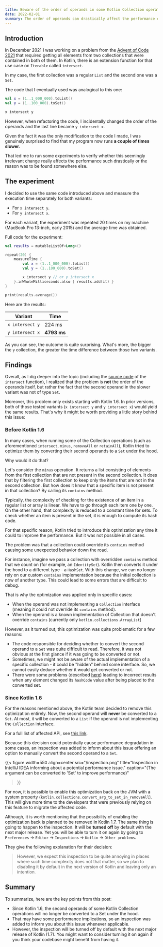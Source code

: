 ```yaml
---
title: Beware of the order of operands in some Kotlin Collection operations
date: 2022-02-01
summary: The order of operands can drastically affect the performance of your code.
---
```


## Introduction

In December 2021 I was working on a problem from the [Advent of Code 2021](https://adventofcode.com/) that required getting all elements from two collections that were contained in both of them. In Kotlin, there is an extension function for that use case on `Iterable` called `intersect`.

In my case, the first collection was a regular `List` and the second one was a `Set`.

The code that I eventually used was analogical to this one:

```kotlin
val x = (1..1_000_000).toList()
val y = (1..100_000).toSet()

x intersect y
```

However, when refactoring the code, I incidentally changed the order of the operands and the last line became `y intersect x`.

Given the fact it was the only modification to the code I made, I was genuinely surprised to find that my program now runs **a couple of times slower**.

That led me to run some experiments to verify whether this seemingly irrelevant change really affects the performance such drastically or the reason was to be found somewhere else.

## The experiment

I decided to use the same code introduced above and measure the execution time separately for both variants:

* For `x intersect y`.
* For `y intersect x`.

For each variant, the experiment was repeated 20 times on my machine (MacBook Pro 13-inch, early 2015) and the average time was obtained.

Full code for the experiment:

```kotlin
val results = mutableListOf<Long>()

repeat(20) {
    measureTime {
        val x = (1..1_000_000).toList()
        val y = (1..100_000).toSet()

        x intersect y // or y intersect x
    }.inWholeMilliseconds.also { results.add(it) }
}

print(results.average())
```

Here are the results:

| Variant         | Time        |
| --------------- | ----------- |
| `x intersect y` | 224 ms      |
| `y intersect x` | **4793 ms** |

As you can see, the outcome is quite surprising. What's more, the bigger the `y` collection, the greater the time difference between those two variants.

## Findings

Overall, as I dig deeper into the topic (including the [source code](https://github.com/JetBrains/kotlin/blob/1.6.0/libraries/stdlib/common/src/generated/_Collections.kt#L1670) of the `intersect` function), I realized that the problem is **not** the order of the operands itself, but rather the fact that the second operand in the slower variant was not of type `Set`.

Moreover, this problem only exists starting with Kotlin 1.6. In prior versions, both of those tested variants (`x intersect y` and `y intersect x`) would yield the same results. That's why it might be worth providing a little story behind this issue: 

### Before Kotlin 1.6

In many cases, when running some of the Collection operations (such as aforementioned `intersect`, `minus`, `removeAll` or `retainAll`), Kotlin tried to optimize them by converting their second operands to a `Set` under the hood.

Why would it do that? 

Let's consider the `minus` operation. It returns a list consisting of elements from the first collection that are not present in the second collection. It does that by filtering the first collection to keep only the items that are not in the second collection. But how does it know that a specific item is not present in that collection? By calling its `contains` method.

Typically, the complexity of checking for the existence of an item in a regular list or array is linear. We have to go through each item one by one. On the other hand, that complexity is reduced to a constant time for sets. To check whether an item is present in the set, it is enough to compute its hash code.

For that specific reason, Kotlin tried to introduce this optimization any time it could to improve the performance. But it was not possible in all cases.

The problem was that a collection could override its `contains` method causing some unexpected behavior down the road. 

For instance, imagine we pass a collection with overridden `contains` method that we count on (for example, an `IdentitySet`). Kotlin then converts it under the hood to a different type - a `HashSet`. With this change, we can no longer rely on our custom `contains` implementation because the initial collection is now of another type. This could lead to some errors that are difficult to debug.

That is why the optimization was applied only in specific cases:

* When the operand was not implementing a `Collection` interface (meaning it could not override its `contains` method).
* When the operand is a known implementation of Collection that doesn't override `contains` (currently only `kotlin.collections.ArrayList`)

However, as it turned out, this optimization was quite problematic for a few reasons:

* The code responsible for deciding whether to convert the second operand to a `Set` was quite difficult to read. Therefore, it was not obvious at the first glance if it was going to be converted or not.
* Sometimes, we might not be aware of the actual implementation of a specific collection  - it could be "hidden" behind some interface. So, we cannot easily deduce whether it would get converted or not.
* There were some problems (described [here](https://youtrack.jetbrains.com/issue/KT-24536)) leading to incorrect results when any element changed its `hashCode` value after being placed to the converted set.

### Since Kotlin 1.6

For the reasons mentioned above, the Kotlin team decided to remove this optimization entirely. Now, the second operand will **never** be converted to a `Set`. At most, it will be converted to a `List` if the operand is not implementing the `Collection` interface. 

For a full list of affected API, see [this link](https://youtrack.jetbrains.com/issue/KT-45438).

Because this decision could potentially cause performance degradation in some cases, an inspection was added to inform about this issue offering an option to manually convert the second operand to a `Set`.

{{< figure 
width=550 
align=center 
src="/inspection.png" 
title="Inspection in IntelliJ IDEA informing about a potential performance issue." 
caption="(The argument can be converted to 'Set' to improve performance)" 
>}}

For now, it is possible to enable this optimization back on the JVM with a system property (`kotlin.collections.convert_arg_to_set_in_removeAll`). This will give more time to the developers that were previously relying on this feature to migrate the affected code. 

Although, it is worth mentioning that the possibility of enabling the optimization back is planned to be removed in Kotlin 1.7. The same thing is going to happen to the inspection. It will be **turned off** by default with the next major release. Yet you will be able to turn it on again by going to `Preferences` -> `Editor` -> `Inspections` -> `Kotlin` -> `Other problems`.

They give the following explanation for their decision:

> However, we expect this inspection to be quite annoying in places where such time complexity does not that matter, so we plan to disabling it by default in the next version of Kotlin and leaving only an intention.

## Summary

To summarize, here are the key points from this post:

* Since Kotlin 1.6, the second operands of some Kotlin Collection operations will no longer be converted to a Set under the hood.
* That may have some performance implications, so an inspection was added to inform you about this issue whenever applicable.
* However, the inspection will be turned off by default with the next major release of Kotlin (1.7). You might want to consider turning it on again if you think your codebase might benefit from having it.